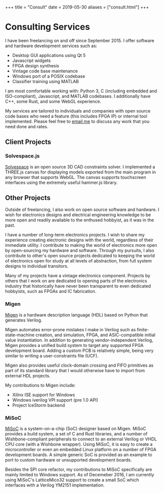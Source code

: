 +++
title = "Consult"
date = 2019-05-30
aliases = ["consult.html"]
+++

# Consulting Services
I have been freelancing on and off since September 2015. I offer
software and hardware development services such as:

* Desktop GUI applications using Qt 5
* Javascript widgets
* FPGA design synthesis
* Vintage code base maintenance
* Windows port of a POSIX codebase
* Classifier training using MATLAB

I am most comfortable working with: Python 3, C (including embedded and ISO-compliant), Javascript,
and MATLAB codebases. I additionally have C++, some Rust, and some WebGL experience.

My services are tailored to individuals and companies with open source
code bases who need a feature (this includes FPGA IP) or internal tool implemented.
Please feel free to <a href="mailto:wjones@wdj-consulting.com">email me</a> to discuss any work that
you need done and rates.

## Client Projects
### Solvespace.js
[Solvespace](http://solvespace.com/index.pl) is an open source 3D CAD constraints solver. I
implemented a THREE.js canvas for displaying models exported from the main program
in any browser that supports WebGL. The canvas supports touchscreen interfaces
using the extremely useful hammer.js library.

<!-- <h3>ARTIQ</h3>

<h3>HDMI2USB</h3> -->

## Other Projects
Outside of freelancing, I also work on open source software and hardware. I
wish for electronics designs and electrical engineering knowledge to be more open
and readily available to the enthused hobbyist, as it was in the past.

I have a number of long-term electronics projects. I wish to share my experience
creating electronic designs with the world, regardless of their immediate utility. I contribute to making the world of
electronics more open by open-sourcing my hardware and software. Through my pursuits, I also
contribute to other's open source projects dedicated to keeping the world of
electronics open for study at all levels of abstraction, from full system designs
to individual transitors.

Many of my projects have a vintage electronics component. Projects by others that
I work on are dedicated to opening parts of the electronics industry that historically have
never been transparent to even dedicated hobbyists, such as FPGAs and IC fabrication.

### Migen
[Migen](https://github.com/m-labs/migen) is a hardware description language (HDL) based on Python that generates Verilog.

Migen automates error-prone mistakes I make in Verilog such as finite-state-machine creation,
and simulation, FPGA, and ASIC-compatible initial value instantiation. In addition to
generating vendor-independent Verilog, Migen provides a unified build system to target
any supported FPGA development board. Adding a custom PCB is relatively simple, being
very similar to writing a user-constraints file (UCF).

Migen also provides useful clock-domain crossing and FIFO primitives as part of its standard library that I would
otherwise have to import from external HDL projects.

My contributions to Migen include:
* Xilinx ISE support for Windows
* Windows iverilog VPI support (pre 1.0 API)
* Project IceStorm backend
</ul>

### MiSoC
[MiSoC](https://github.com/m-labs/misoc) is a system-on-a-chip (SoC) designer based on Migen.
MiSoC provides a build system, a set of C and Rust libraries, and a number of Wishbone-compliant peripherals
to connect to an external Verilog or VHDL CPU core (with a Wishbone wrapper). Using MiSoC, it
is easy to create a microcontroller or even an embedded Linux platform on a number
of FPGA development boards. A simple generic SoC is provided as an example to port
to custom hardware or unsupported development boards.</p>

Besides the SPI core refactor, my contributions to MiSoC specifically are mainly
limited to Windows support. As of Decemeber 2016, I am currently using MiSoC's LatticeMico32 support to
create a small SoC which interfaces with a Verilog YM2151 implementation.
